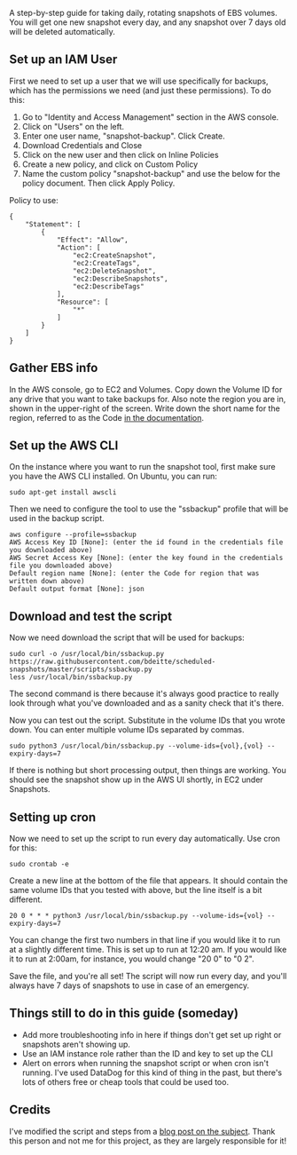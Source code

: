 A step-by-step guide for taking daily, rotating snapshots of EBS volumes.  You will get one new snapshot every day, and any snapshot over 7 days old will be deleted automatically.

## Set up an IAM User

First we need to set up a user that we will use specifically for backups, which has the permissions we need (and just these permissions).  To do this:

1. Go to "Identity and Access Management" section in the AWS console.
2. Click on "Users" on the left.
3. Enter one user name, "snapshot-backup".  Click Create.
4. Download Credentials and Close
5. Click on the new user and then click on Inline Policies
6. Create a new policy, and click on Custom Policy
7. Name the custom policy "snapshot-backup" and use the below for the policy document.  Then click Apply Policy.

Policy to use:
```
{
    "Statement": [
        {
            "Effect": "Allow",
            "Action": [
                "ec2:CreateSnapshot",
                "ec2:CreateTags",
                "ec2:DeleteSnapshot",
                "ec2:DescribeSnapshots",
                "ec2:DescribeTags"
            ],
            "Resource": [
                "*"
            ]
        }
    ]
}
```

## Gather EBS info

In the AWS console, go to EC2 and Volumes.  Copy down the Volume ID for any drive that you want to take backups for.  Also note the region you are in, shown in the upper-right of the screen.  Write down the short name for the region, referred to as the Code [in the documentation](http://docs.aws.amazon.com/AWSEC2/latest/UserGuide/using-regions-availability-zones.html).

## Set up the AWS CLI

On the instance where you want to run the snapshot tool, first make sure you have the AWS CLI installed.  On Ubuntu, you can run:
```
sudo apt-get install awscli
 ```

Then we need to configure the tool to use the "ssbackup" profile that will be used in the backup script.
```
aws configure --profile=ssbackup
AWS Access Key ID [None]: (enter the id found in the credentials file you downloaded above)
AWS Secret Access Key [None]: (enter the key found in the credentials file you downloaded above)
Default region name [None]: (enter the Code for region that was written down above)
Default output format [None]: json
```

## Download and test the script

Now we need download the script that will be used for backups:
```
sudo curl -o /usr/local/bin/ssbackup.py https://raw.githubusercontent.com/bdeitte/scheduled-snapshots/master/scripts/ssbackup.py
less /usr/local/bin/ssbackup.py
```
The second command is there because it's always good practice to really look through what you've downloaded and as a sanity check that it's there.

Now you can test out the script.  Substitute in the volume IDs that you wrote down.  You can enter multiple volume IDs separated by commas.
```
sudo python3 /usr/local/bin/ssbackup.py --volume-ids={vol},{vol} --expiry-days=7
```
If there is nothing but short processing output, then things are working.  You should see the snapshot show up in the AWS UI shortly, in EC2 under Snapshots.

## Setting up cron

Now we need to set up the script to run every day automatically.  Use cron for this:
```
sudo crontab -e
```
Create a new line at the bottom of the file that appears.  It should contain the same volume IDs that you tested with above, but the line itself is a bit different.
```
20 0 * * * python3 /usr/local/bin/ssbackup.py --volume-ids={vol} --expiry-days=7
```
You can change the first two numbers in that line if you would like it to run at a slightly different time.  This is set up to run at 12:20 am.  If you would like it to run at 2:00am, for instance, you would change "20 0" to "0 2".

Save the file, and you're all set!  The script will now run every day, and you'll always have 7 days of snapshots to use in case of an emergency.

## Things still to do in this guide (someday)

- Add more troubleshooting info in here if things don't get set up right or snapshots aren't showing up.
- Use an IAM instance role rather than the ID and key to set up the CLI
- Alert on errors when running the snapshot script or when cron isn't running.  I've used DataDog for this kind of thing in the past, but there's lots of others free or cheap tools that could be used too.

## Credits

I've modified the script and steps from a [blog post on the subject](https://www.flynsarmy.com/2015/06/how-to-schedule-daily-rolling-ebs-snapshots/).  Thank this person and not me for this project, as they are largely responsible for it!
